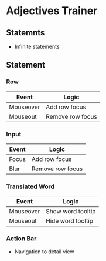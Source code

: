 # Adjectives Trainer

## Statemnts

- Infinite statements


## Statement

### Row

| Event     | Logic
|---|---
| Mouseover | Add row focus
| Mouseout  | Remove row focus


### Input

| Event | Logic
|---|---
| Focus | Add row focus
| Blur  | Remove row focus


### Translated Word

| Event | Logic
|---|---
| Mouseover | Show word tooltip
| Mouseout  | Hide word tooltip


### Action Bar

- Navigation to detail view
